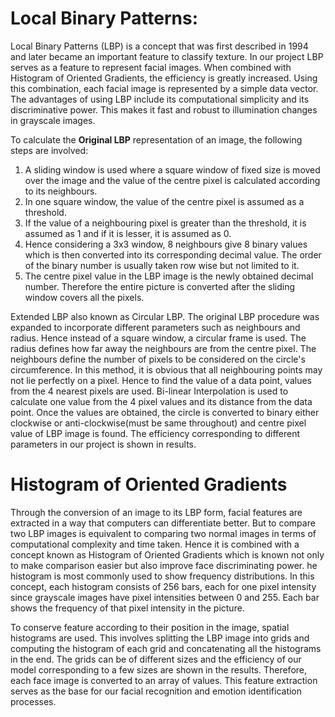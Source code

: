 # Local Binary Patterns:
Local Binary Patterns (LBP) is a concept that was first described in 1994 and later became an important feature to classify texture. In our project LBP serves as a feature to represent facial images. When combined with Histogram of Oriented Gradients, the efficiency is greatly increased. Using this combination, each facial image is represented by a simple data vector. The advantages of using LBP include its computational simplicity and its discriminative power. This makes it fast and robust to illumination changes in grayscale images.

To calculate the **Original LBP** representation of an image, the following steps are involved:
1. A sliding window is used where a square window of fixed size is moved over the image and the value of the centre pixel is calculated according to its neighbours.
2. In one square window, the value of the centre pixel is assumed as a threshold.
3. If the value of a neighbouring pixel is greater than the threshold, it is assumed as 1 and if it is lesser, it is assumed as 0.
4. Hence considering a 3x3 window, 8 neighbours give 8 binary values which is then converted into its corresponding decimal value. The order of the binary number is usually taken row wise but not limited to it.
5. The centre pixel value in the LBP image is the newly obtained decimal number. Therefore the entire picture is converted after the sliding window covers all the pixels.

Extended LBP also known as Circular LBP. The original LBP procedure was expanded to incorporate different parameters such as neighbours and radius. Hence instead of a square window, a circular frame is used. The radius defines how far away the neighbours are from the centre pixel. The neighbours define the number of pixels to be considered on the circle's circumference. In this method, it is obvious that all neighbouring points may not lie perfectly on a pixel. Hence to find the value of a data point, values from the 4 nearest pixels are used. Bi-linear Interpolation is used to calculate one value from the 4 pixel values and its distance from the data point.
Once the values are obtained, the circle is converted to binary either clockwise or anti-clockwise(must be same throughout) and centre pixel value of LBP image is found.
The efficiency corresponding to different parameters in our project is shown in results.

# Histogram of Oriented Gradients
Through the conversion of an image to its LBP form, facial features are extracted in a way that computers can differentiate better. But to compare two LBP images is equivalent to comparing two normal images in terms of computational complexity and time taken. Hence it is combined with a concept known as Histogram of Oriented Gradients which is known not only to make comparison easier but also improve face discriminating power.
he histogram is most commonly used to show frequency distributions. In this concept, each histogram consists of 256 bars, each for one pixel intensity since grayscale images have pixel intensities between 0 and 255. Each bar shows the frequency of that pixel intensity in the picture.

To conserve feature according to their position in the image, spatial histograms are used. This involves splitting the LBP image into grids and computing the histogram of each grid and concatenating all the histograms in the end. The grids can be of different sizes and the efficiency of our model corresponding to a few sizes are shown in the results.
Therefore, each face image is converted to an array of values. This feature extraction serves as the base for our facial recognition and emotion identification processes.
